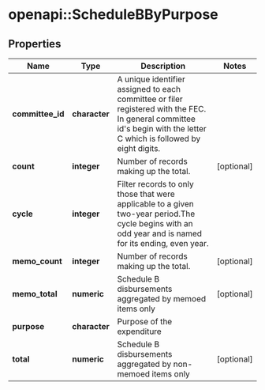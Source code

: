 # openapi::ScheduleBByPurpose


## Properties
Name | Type | Description | Notes
------------ | ------------- | ------------- | -------------
**committee_id** | **character** |  A unique identifier assigned to each committee or filer registered with the FEC. In general committee id&#39;s begin with the letter C which is followed by eight digits.  | 
**count** | **integer** |  Number of records making up the total.  | [optional] 
**cycle** | **integer** |  Filter records to only those that were applicable to a given two-year period.The cycle begins with an odd year and is named for its ending, even year.  | 
**memo_count** | **integer** |  Number of records making up the total.  | [optional] 
**memo_total** | **numeric** |  Schedule B disbursements aggregated by memoed items only  | [optional] 
**purpose** | **character** | Purpose of the expenditure | 
**total** | **numeric** |  Schedule B disbursements aggregated by non-memoed items only  | [optional] 


